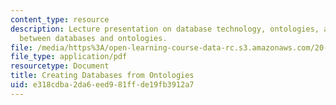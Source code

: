 ```yaml
---
content_type: resource
description: Lecture presentation on database technology, ontologies, and the relationship
  between databases and ontologies.
file: /media/https%3A/open-learning-course-data-rc.s3.amazonaws.com/20-453j-biomedical-information-technology-fall-2008/e318cdba2da6eed981ffde19fb3912a7_1021_db_ontology.pdf
file_type: application/pdf
resourcetype: Document
title: Creating Databases from Ontologies
uid: e318cdba-2da6-eed9-81ff-de19fb3912a7
---
```

